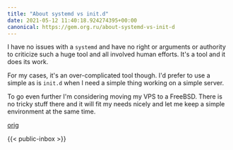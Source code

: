 ```yaml
---
title: "About systemd vs init.d"
date: 2021-05-12 11:40:18.924274395+00:00
canonical: https://gem.org.ru/about-systemd-vs-init-d
---
```

 I have no issues with a `systemd` and have no right or arguments or authority to criticize such a huge tool and all involved human efforts. It's a tool and it does its work. 

For my cases, it's an over-complicated tool though. I'd prefer to use a simple as is `init.d` when I need a simple thing working on a simple server. 

To go even further I'm considering moving my VPS to a FreeBSD. There is no tricky stuff there and it will fit my needs nicely and let me keep a simple environment at the same time. 

 [orig](https://gem.org.ru/about-systemd-vs-init-d) 

 {{< public-inbox \>}}